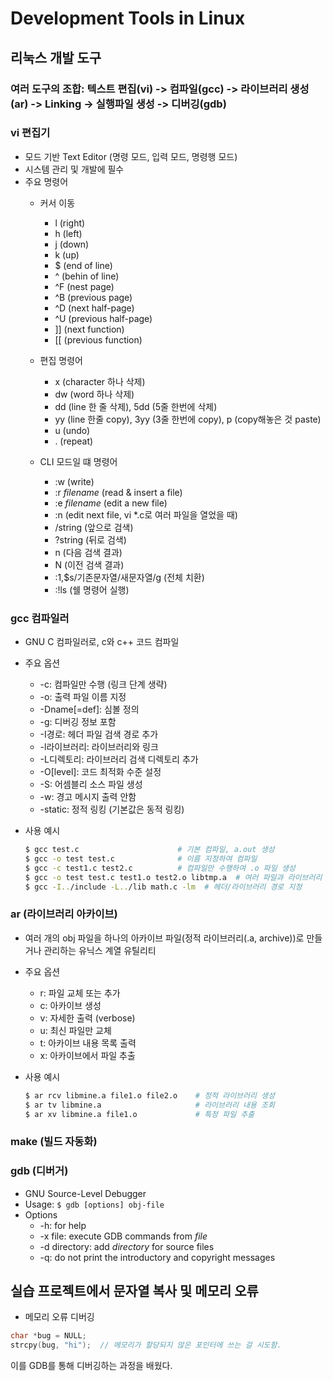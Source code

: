 # Development Tools in Linux

## 리눅스 개발 도구
### 여러 도구의 조합: 텍스트 편집(vi) -> 컴파일(gcc) -> 라이브러리 생성(ar) -> Linking -> 실행파일 생성 -> 디버깅(gdb)

### vi 편집기
- 모드 기반 Text Editor (명령 모드, 입력 모드, 명령행 모드)
- 시스템 관리 및 개발에 필수
- 주요 명령어
    - 커서 이동
        - l (right)
        - h (left)
        - j (down)
        - k (up)
        - $ (end of line)
        - ^ (behin of line)
        - ^F (nest page)
        - ^B (previous page)
        - ^D (next half-page)
        - ^U (previous half-page)
        - ]] (next function)
        - [[ (previous function)

    - 편집 명령어
        - x (character 하나 삭제)
        - dw (word 하나 삭제)
        - dd (line 한 줄 삭제), 5dd (5줄 한번에 삭제)
        - yy (line 한줄 copy), 3yy (3줄 한번에 copy), p (copy해놓은 것 paste)
        - u (undo)
        - . (repeat)

    - CLI 모드일 떄 명령어
        - :w (write)
        - :r _filename_ (read & insert a file)
        - :e _filename_ (edit a new file)
        - :n (edit next file, vi *.c로 여러 파일을 열었을 때)
        - /string (앞으로 검색)
        - ?string (뒤로 검색)
        - n (다음 검색 결과)
        - N (이전 검색 결과)
        - :1,$s/기존문자열/새문자열/g (전체 치환)
        - :!ls (쉘 명령어 실행)


### gcc 컴파일러
- GNU C 컴파일러로, c와 c++ 코드 컴파일
- 주요 옵션
    - -c: 컴파일만 수행 (링크 단계 생략)
    - -o: 출력 파일 이름 지정
    - -Dname[=def]: 심볼 정의
    - -g: 디버깅 정보 포함
    - -I경로: 헤더 파일 검색 경로 추가
    - -l라이브러리: 라이브러리와 링크
    - -L디렉토리: 라이브러리 검색 디렉토리 추가
    - -O[level]: 코드 최적화 수준 설정
    - -S: 어셈블리 소스 파일 생성
    - -w: 경고 메시지 출력 안함
    - -static: 정적 링킹 (기본값은 동적 링킹)

- 사용 예시
    ```bash
    $ gcc test.c                      # 기본 컴파일, a.out 생성
    $ gcc -o test test.c              # 이름 지정하여 컴파일
    $ gcc -c test1.c test2.c          # 컴파일만 수행하여 .o 파일 생성
    $ gcc -o test test.c test1.o test2.o libtmp.a  # 여러 파일과 라이브러리 링크
    $ gcc -I../include -L../lib math.c -lm  # 헤더/라이브러리 경로 지정
    ```

### ar (라이브러리 아카이브)
- 여러 개의 obj 파일을 하나의 아카이브 파일(정적 라이브러리(.a, archive))로 만들거나 관리하는 유닉스 계열 유틸리티
- 주요 옵션
    - r: 파일 교체 또는 추가
    - c: 아카이브 생성
    - v: 자세한 출력 (verbose)
    - u: 최신 파일만 교체
    - t: 아카이브 내용 목록 출력
    - x: 아카이브에서 파일 추출

- 사용 예시
    ```bash
    $ ar rcv libmine.a file1.o file2.o    # 정적 라이브러리 생성
    $ ar tv libmine.a                     # 라이브러리 내용 조회
    $ ar xv libmine.a file1.o             # 특정 파일 추출
    ```

### make (빌드 자동화)

### gdb (디버거)
- GNU Source-Level Debugger
- Usage: ```$ gdb [options] obj-file```
- Options
    - -h: for help
    - -x file: execute GDB commands from _file_
    - -d directory: add _directory_ for source files
    - -q: do not print the introductory and copyright messages


## 실습 프로젝트에서 문자열 복사 및 메모리 오류

* 메모리 오류 디버깅

```c
char *bug = NULL;
strcpy(bug, "hi");  // 메모리가 할당되지 않은 포인터에 쓰는 걸 시도함.
```

이를 GDB를 통해 디버깅하는 과정을 배웠다.